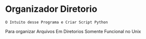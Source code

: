 # Organizador Diretorio
    O Intuito desse Programa e Criar Script Python
Para organizar Arquivos Em Diretorios
Somente Funcional no Unix
